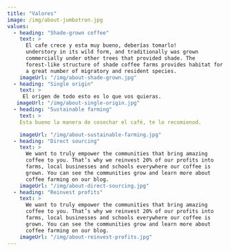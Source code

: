 ```yaml
---
title: "Valores"
image: /img/about-jumbotron.jpg
values:
  - heading: "Shade-grown coffee"
    text: >
      El cafe crece y esta muy bueno, deberías tomarlo! 
      understory in its wild form, and traditionally was grown
      commercially under other trees that provided shade. The
      forest-like structure of shade coffee farms provides habitat for
      a great number of migratory and resident species.
    imageUrl: "/img/about-shade-grown.jpg"
  - heading: "Single origin"
    text: >
     El origen de todo esto es lo que vos quieras. 
   imageUrl: "/img/about-single-origin.jpg"
  - heading: "Sustainable farming"
    text: > 
    Esta bueno la manera de cosechar el café, te lo recomienod. 

    imageUrl: "/img/about-sustainable-farming.jpg"
  - heading: "Direct sourcing"
    text: >
      We want to truly empower the communities that bring amazing
      coffee to you. That’s why we reinvest 20% of our profits into
      farms, local businesses and schools everywhere our coffee is
      grown. You can see the communities grow and learn more about
      coffee farming on our blog.
    imageUrl: "/img/about-direct-sourcing.jpg"
  - heading: "Reinvest profits"
    text: >
      We want to truly empower the communities that bring amazing
      coffee to you. That’s why we reinvest 20% of our profits into
      farms, local businesses and schools everywhere our coffee is
      grown. You can see the communities grow and learn more about
      coffee farming on our blog.
    imageUrl: "/img/about-reinvest-profits.jpg"
---
```

